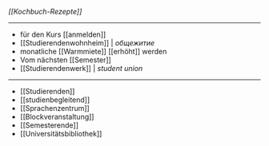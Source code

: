 *[[Kochbuch-Rezepte]]* 

---
- für den Kurs [[anmelden]]
- [[Studierendenwohnheim]] | *общежитие*
- monatliche [[Warmmiete]] [[erhöht]] werden
- Vom nächsten [[Semester]]
- [[Studierendenwerk]] | *student union*

---
- [[Studierenden]]
- [[studienbegleitend]]
- [[Sprachenzentrum]]
- [[Blockveranstaltung]]
- [[Semesterende]]
- [[Universitätsbibliothek]]



